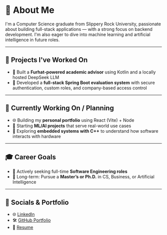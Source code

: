 # 💫 About Me
I'm a Computer Science graduate from Slippery Rock University, passionate about building full-stack applications — with a strong focus on backend development. I'm also eager to dive into machine learning and artificial intelligence in future roles.

---

## 🚀 Projects I've Worked On
- 🤖 Built a **Furhat-powered academic advisor** using Kotlin and a locally hosted DeepSeek LLM
- 🏢 Developed a **full-stack Spring Boot evaluation system** with secure authentication, custom roles, and company-based access control

---

## 🔧 Currently Working On / Planning
- 🌐 Building my **personal portfolio** using React (Vite) + Node
- 🧠 Starting **ML/AI projects** that serve real-world use cases
- 🔌 Exploring **embedded systems with C++** to understand how software interacts with hardware

---

## 🎓 Career Goals
- 💼 Actively seeking full-time **Software Engineering roles**
- 🎯 Long-term: Pursue a **Master’s or Ph.D.** in CS, Business, or Artificial Intelligence

---

## 📲 Socials & Portfolio
- 🌐 [LinkedIn](https://www.linkedin.com/in/jonwhitmer)
- 🛠️ [GitHub Portfolio](https://github.com/jonwhitmer)
- 📄 [Resume](https://github.com/jonwhitmer/jonwhitmer/blob/main/JonWhitmerResume2025.pdf)
